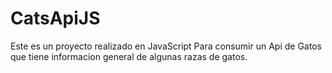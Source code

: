 # CatsApiJS

Este es un proyecto realizado en JavaScript Para consumir un Api de Gatos que tiene informacion general de algunas razas de gatos.
